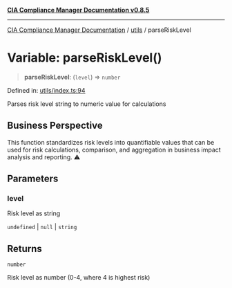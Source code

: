 [**CIA Compliance Manager Documentation v0.8.5**](../../README.md)

***

[CIA Compliance Manager Documentation](../../modules.md) / [utils](../README.md) / parseRiskLevel

# Variable: parseRiskLevel()

> **parseRiskLevel**: (`level`) => `number`

Defined in: [utils/index.ts:94](https://github.com/Hack23/cia-compliance-manager/blob/b7c3bc9644fb5b9d82b5b184ba290206da25104b/src/utils/index.ts#L94)

Parses risk level string to numeric value for calculations

## Business Perspective

This function standardizes risk levels into quantifiable values that
can be used for risk calculations, comparison, and aggregation in
business impact analysis and reporting. ⚠️

## Parameters

### level

Risk level as string

`undefined` | `null` | `string`

## Returns

`number`

Risk level as number (0-4, where 4 is highest risk)

